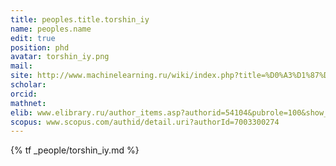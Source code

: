 ```yaml
---
title: peoples.title.torshin_iy
name: peoples.name
edit: true
position: phd
avatar: torshin_iy.png
mail: 
site: http://www.machinelearning.ru/wiki/index.php?title=%D0%A3%D1%87%D0%B0%D1%81%D1%82%D0%BD%D0%B8%D0%BA:Tiy
scholar: 
orcid: 
mathnet: 
elib: www.elibrary.ru/author_items.asp?authorid=54104&pubrole=100&show_refs=1&show_option=0
scopus: www.scopus.com/authid/detail.uri?authorId=7003300274
---
```


{% tf _people/torshin_iy.md %}
